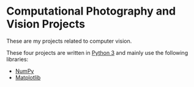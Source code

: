 # Computational Photography and Vision Projects
These are my projects related to computer vision.

These four projects are written in [Python 3](https://www.python.org/) and mainly use the following libraries:
* [NumPy](https://numpy.org/)
* [Matplotlib](https://matplotlib.org/)
